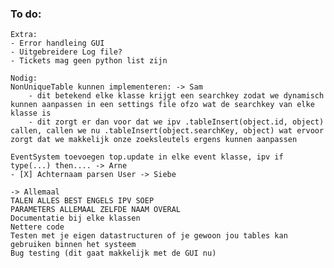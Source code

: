 ### To do:
    Extra:
    - Error handleing GUI
    - Uitgebreidere Log file?
    - Tickets mag geen python list zijn

    Nodig:
    NonUniqueTable kunnen implementeren: -> Sam
        - dit betekend elke klasse krijgt een searchkey zodat we dynamisch kunnen aanpassen in een settings file ofzo wat de searchkey van elke klasse is
        - dit zorgt er dan voor dat we ipv .tableInsert(object.id, object) callen, callen we nu .tableInsert(object.searchKey, object) wat ervoor zorgt dat we makkelijk onze zoeksleutels ergens kunnen aanpassen

    EventSystem toevoegen top.update in elke event klasse, ipv if type(...) then.... -> Arne
    - [X] Achternaam parsen User -> Siebe

    -> Allemaal
    TALEN ALLES BEST ENGELS IPV SOEP
    PARAMETERS ALLEMAAL ZELFDE NAAM OVERAL 
    Documentatie bij elke klassen
    Nettere code 
    Testen met je eigen datastructuren of je gewoon jou tables kan gebruiken binnen het systeem
    Bug testing (dit gaat makkelijk met de GUI nu)